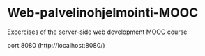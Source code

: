 # Web-palvelinohjelmointi-MOOC
Excercises of the server-side web development MOOC course

port 8080 (http://localhost:8080/)
